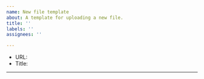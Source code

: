 ```yaml
---
name: New file template
about: A template for uploading a new file.
title: ''
labels: ''
assignees: ''

---
```


* URL:
* Title:
---
